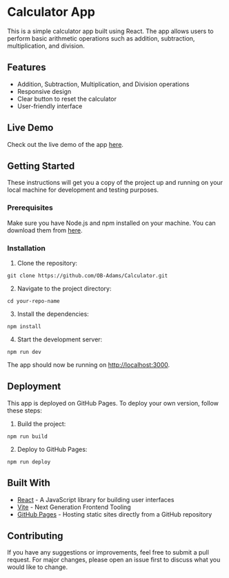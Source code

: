 # Calculator App

This is a simple calculator app built using React. The app allows users to perform basic arithmetic operations such as addition, subtraction, multiplication, and division.

## Features

- Addition, Subtraction, Multiplication, and Division operations
- Responsive design
- Clear button to reset the calculator
- User-friendly interface

## Live Demo

Check out the live demo of the app [here](https://ob-adams.github.io/Calculator/).

## Getting Started

These instructions will get you a copy of the project up and running on your local machine for development and testing purposes.

### Prerequisites

Make sure you have Node.js and npm installed on your machine. You can download them from [here](https://nodejs.org/).

### Installation

1. Clone the repository:
```
git clone https://github.com/OB-Adams/Calculator.git
```
2. Navigate to the project directory:
```
cd your-repo-name
```
3. Install the dependencies:
```
npm install
```
4. Start the development server:
```
npm run dev
```
    
The app should now be running on [http://localhost:3000](http://localhost:3000).

## Deployment

This app is deployed on GitHub Pages. To deploy your own version, follow these steps:

1. Build the project:
```
npm run build
```
2. Deploy to GitHub Pages:
```
npm run deploy
```
    
## Built With

- [React](https://reactjs.org/) - A JavaScript library for building user interfaces
- [Vite](https://vitejs.dev/) - Next Generation Frontend Tooling
- [GitHub Pages](https://pages.github.com/) - Hosting static sites directly from a GitHub repository

## Contributing

If you have any suggestions or improvements, feel free to submit a pull request. For major changes, please open an issue first to discuss what you would like to change.